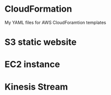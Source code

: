 # CloudFormation
My YAML files for AWS CloudForamtion templates

# S3 static website

# EC2 instance

# Kinesis Stream
